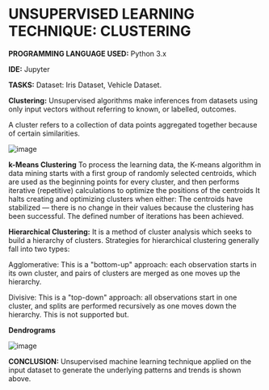 # UNSUPERVISED LEARNING TECHNIQUE: CLUSTERING 

**PROGRAMMING LANGUAGE USED:** Python 3.x

**IDE:** Jupyter

**TASKS:**
Dataset: Iris Dataset, Vehicle Dataset.

**Clustering:** 
Unsupervised algorithms make inferences from datasets using only input vectors without referring to known, or labelled, outcomes.

A cluster refers to a collection of data points aggregated together because of certain similarities.

![image](https://user-images.githubusercontent.com/38240162/72691023-e0cd6600-3b19-11ea-823d-6f83f9110e6a.png)

**k-Means Clustering** 
  To process the learning data, the K-means algorithm in data mining starts with a first group of randomly selected centroids, which are used as the beginning points for every cluster, and then performs iterative (repetitive) calculations to optimize the positions of the centroids
  It halts creating and optimizing clusters when either:
    The centroids have stabilized — there is no change in their values because the clustering has been successful.
    The defined number of iterations has been achieved.

**Hierarchical Clustering:**
It is a method of cluster analysis which seeks to build a hierarchy of clusters. 
Strategies for hierarchical clustering generally fall into two types:

Agglomerative: This is a "bottom-up" approach: each observation starts in its own cluster, and pairs of clusters are merged as one moves up the hierarchy.

Divisive: This is a "top-down" approach: all observations start in one cluster, and splits are performed recursively as one moves down the hierarchy.
This is not supported but.

**Dendrograms**

![image](https://user-images.githubusercontent.com/38240162/72691013-ca270f00-3b19-11ea-98fc-02b1e91e46e2.png)

**CONCLUSION:** Unsupervised machine learning technique applied on the input dataset to generate the underlying patterns and trends is shown above.
